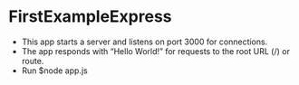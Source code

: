 # FirstExampleExpress
- This app starts a server and listens on port 3000 for connections.
- The app responds with “Hello World!” for requests to the root URL (/) or route.
- Run $node app.js

